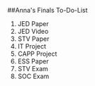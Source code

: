 ##Anna's Finals To-Do-List 

1. JED Paper 
2. JED Video
3. STV Paper 
4. IT Project 
5. CAPP Project 
6. ESS Paper 
7. STV Exam 
8. SOC Exam
